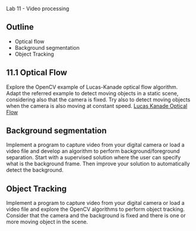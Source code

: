 Lab 11 - Video processing

## Outline
* Optical flow
* Background segmentation
* Object Tracking


## 11.1	Optical Flow
Explore the OpenCV example of Lucas-Kanade optical flow algorithm. Adapt the referred example to detect moving objects in a static scene, considering also that the camera is fixed. Try also to detect moving objects when the camera is also moving at constant speed. 
[Lucas Kanade Optical Flow](https://docs.opencv.org/3.4/db/d7f/tutorial_js_lucas_kanade.html)

## Background segmentation
Implement a program to capture video from your digital camera or load a video file and develop an algorithm to perform background/foreground separation. Start with a supervised solution where the user can specify what is the background frame. Then improve your solution to automatically detect the background.

## Object Tracking
Implement a program to capture video from your digital camera or load a video file and explore the OpenCV algorithms to perform object tracking. Consider that the camera and the background is fixed and there is one or more moving object in the scene.

